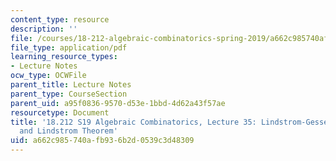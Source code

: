 ```yaml
---
content_type: resource
description: ''
file: /courses/18-212-algebraic-combinatorics-spring-2019/a662c985740afb936b2d0539c3d48309_MIT18_212S19_lec35.pdf
file_type: application/pdf
learning_resource_types:
- Lecture Notes
ocw_type: OCWFile
parent_title: Lecture Notes
parent_type: CourseSection
parent_uid: a95f0836-9570-d53e-1bbd-4d62a43f57ae
resourcetype: Document
title: '18.212 S19 Algebraic Combinatorics, Lecture 35: Lindstrom-Gessel-Viennot lemma
  and Lindstrom Theorem'
uid: a662c985-740a-fb93-6b2d-0539c3d48309
---
```

